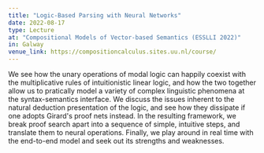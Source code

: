 ```yaml
---
title: "Logic-Based Parsing with Neural Networks"
date: 2022-08-17
type: Lecture
at: "Compositional Models of Vector-based Semantics (ESSLLI 2022)"
in: Galway
venue_link: https://compositioncalculus.sites.uu.nl/course/
---
```


We see how the unary operations of modal logic can happily coexist with the
multiplicative rules of intuitionistic linear logic, and how the two together
allow us to pratically model a variety of complex linguistic phenomena at the
syntax-semantics interface. We discuss the issues inherent to the natural
deduction presentation of the logic, and see how they dissipate if
one adopts Girard's proof nets instead. In the resulting framework, we break
proof search apart into a sequence of simple, intuitive steps, and translate
them to neural operations. Finally, we play around in real time with the
end-to-end model and seek out its strengths and weaknesses.
